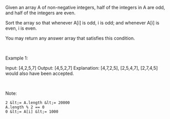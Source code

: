 Given an array A&nbsp;of non-negative integers, half of the integers in A are odd, and half of the integers are even.

Sort the array so that whenever A[i] is odd, i is odd; and whenever A[i] is even, i is even.

You may return any answer array that satisfies this condition.

&nbsp;

Example 1:


Input: [4,2,5,7]
Output: [4,5,2,7]
Explanation: [4,7,2,5], [2,5,4,7], [2,7,4,5] would also have been accepted.


&nbsp;

Note:


	2 &lt;= A.length &lt;= 20000
	A.length % 2 == 0
	0 &lt;= A[i] &lt;= 1000



&nbsp;
